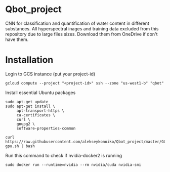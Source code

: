 # Qbot_project
CNN for classification and quantification of water content in different substances. 
All hyperspectral inages and training data excluded from this repository due to large files sizes. 
Download them from OneDrive if don't have them.

# Installation
Login to GCS instance (put your project-id)
```
gcloud compute --project "<project-id>" ssh --zone "us-west1-b" "qbot"
```
Install essential Ubuntu packages
```
sudo apt-get update
sudo apt-get install \
     apt-transport-https \
     ca-certificates \
     curl \
     gnupg2 \
     software-properties-common
```
```
curl https://raw.githubusercontent.com/alekseykonoiko/Qbot_project/master/GCS/install-gpu.sh | bash
```

Run this command to check if nvidia-docker2 is running
```
sudo docker run --runtime=nvidia --rm nvidia/cuda nvidia-smi
```